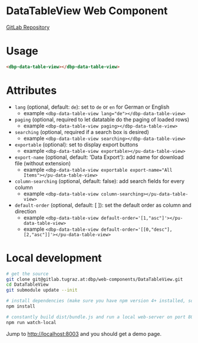 # DataTableView Web Component

[GitLab Repository](https://gitlab.tugraz.at/dbp/web-components/KnowledgeBaseWebPageElementView)

# Usage

```html
<dbp-data-table-view></dbp-data-table-view>
```

# Attributes
- `lang` (optional, default: `de`): set to `de` or `en` for German or English
    - example `<dbp-data-table-view lang="de"></dbp-data-table-view>`
- `paging` (optional, required to let datatable do the paging of loaded rows)
    - example `<dbp-data-table-view paging></dbp-data-table-view>`
- `searching` (optional, required if a search box is desired)
    - example `<dbp-data-table-view searching></dbp-data-table-view>`
- `exportable` (optional): set to display export buttons
    - example `<dbp-data-table-view exportable></pu-data-table-view>`
- `export-name` (optional, default: 'Data Export'): add name for download file (without extension)
    - example `<dbp-data-table-view exportable export-name="All Items"></pu-data-table-view>`
- `column-searching` (optional, default: false): add search fields for every column
    - example `<dbp-data-table-view column-searching></pu-data-table-view>`
- `default-order` (optional, default: [ ]): set the default order as column and direction
    - example `<dbp-data-table-view default-order='[1,"asc"]'></pu-data-table-view>` 
    - example `<dbp-data-table-view default-order='[[0,"desc"],[2,"asc"]]'></pu-data-table-view>` 

# Local development
```bash
# get the source
git clone git@gitlab.tugraz.at:dbp/web-components/DataTableView.git
cd DataTableView
git submodule update --init

# install dependencies (make sure you have npm version 4+ installed, so symlinks to the git submodules are created automatically)
npm install

# constantly build dist/bundle.js and run a local web-server on port 8003
npm run watch-local
```

Jump to <http://localhost:8003> and you should get a demo page.
